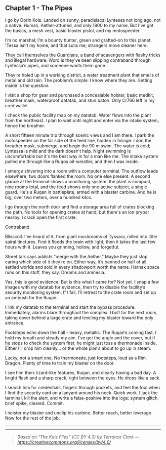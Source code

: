 ## Chapter 1 - The Pipes  
I go by Dorin Kols.  Landed on sunny, paradisiacal Lyntessa not long ago, not a native.  Human, Aether-attuned, and only 1800 to my name. But I've got the basics, a mesh vest, basic blaster pistol, and my motospeeder.

I’m no marshal; I’m a bounty hunter, green and grafted-on to this planet. 'Tessa isn’t my home, and that suits me; strangers move cleaner here.

They call themselves the Guardians, a band of scavengers with flashy tricks and illegal hardware.   Word is they’ve been slipping contraband through Lyntessa’s pipes, and someone wants them gone.

They’re holed up in a working district, a water treatment plant that smells of metal and old rain. The problem’s simple: I know where they are. Getting inside is the question.

I visit a shop for gear and purchased a concealable holster, basic medkit, breather mask, waterproof datatab, and stun baton. Only Cr766 left in my cred wallet

I check the public facility map on my datatab. Water flows into the plant from the northeast. I plan to wait until night and enter via the intake system, hence the breather.

A short fifteen minute trip through scenic views and I am there. I park the motospeeder on the far side of the feed line, hidden in foliage. I don the breather mask, submerge, and begin the 90 m swim. The water is cold; Lyntessa is mild and the dark doesn't help. Night swimming is uncomfortable but it's the best way in for a man like me. The intake system pulled me through like a Ruqos oil-wrestler, and then I was inside.

I emerge shivering into a room with a computer terminal. The outflow leads elsewhere; two doors flanked the room. No one else present. A second glance at the terminal shows a monitoring system: the plant is compact, nine rooms total, and the feed shows only one active subject, a single guard. He's a Ruqan in battleplate, armed with a blaster carbine. And he is big, over two meters, over a hundred kilos.

I go through the north door and find a storage area full of crates blocking the path. No tools  for opening crates at hand, but there's an ion prybar nearby. I crack open the first crate.

Contraband.

Blisscoil. I’ve heard of it, from giant mushrooms of Tyssara, rolled into little spiral tinctures. First it floods the brain with light, then it takes the last few hours with it. Leaves you grinning, hollow, and forgetful.

Street talk says addicts “merge with the Aether.” Maybe they just stop caring which side of it they’re on. Either way, it’s banned on half of all settled worlds and sold in every shadowport worth the name. Harnak space runs on this stuff, they say. Dreams and amnesia.

Yes, this is good evidence. But is this what I came for? Not yet. I snap a few images with my datatab for evidence, then try to disable the facility’s security monitoring system. If I fail, I’ll retreat to the crate room and set up an ambush for the Ruqan.

I link my datatab to the terminal and start the bypass procedure. Immediately, alarms blare throughout the complex. I bolt for the next room, taking cover behind a large crate and leveling my blaster toward the only entrance.

Footsteps echo down the hall - heavy, metallic. The Ruqan’s coming fast. I hold my breath and steady my aim. I’ve got the angle and the cover, but if he stops to check the system first, he might just toss a thermonade inside. Either I’ll drop him cleanly… or the whole plan’s about to go up in steam.

Lucky, not a smart one. No thermonade, just footsteps, loud as a Rim Dragon. Plenty of time to train my blaster on the door.

I see him then: lizard-like features, Ruqan, and clearly having a bad day. A bright flash and a sharp crack, right between the eyes. He drops like a sack.

I search him for credentials, fingers through pockets, and feel the fool when I find the security card on a lanyard around his neck. Quick work. I jack the terminal, kill the alert, and write a false-positive into the logs: system glitch, brief spike, cleared. Commit.  

I holster my blaster and unclip his carbine. Better reach, better leverage. Now for the rest of the job.

---
---

> *Based on “The Kols Files” (CC BY 4.0) by Terrance Clark — https://creativecommons.org/licenses/by/4.0/*